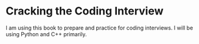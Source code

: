 # Cracking the Coding Interview

I am using this book to prepare and practice for coding interviews. I will be using Python and C++ primarily.
